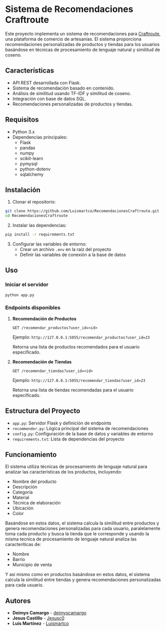 # Sistema de Recomendaciones Craftroute

Este proyecto implementa un sistema de recomendaciones para [Craftroute](https://github.com/Luismartco/Craftroutev2), una plataforma de comercio de artesanías. El sistema proporciona recomendaciones personalizadas de productos y tiendas para los usuarios basándose en técnicas de procesamiento de lenguaje natural y similitud de coseno.

## Características

- API REST desarrollada con Flask.
- Sistema de recomendación basado en contenido.
- Análisis de similitud usando TF-IDF y similitud de coseno.
- Integración con base de datos SQL.
- Recomendaciones personalizadas de productos y tiendas.

## Requisitos

- Python 3.x
- Dependencias principales:
  - Flask
  - pandas
  - numpy
  - scikit-learn
  - pymysql
  - python-dotenv
  - sqlalchemy

## Instalación

1. Clonar el repositorio:
```bash
git clone https://github.com/Luismartco/RecomendacionesCraftroute.git
cd RecomendacionesCraftroute
```

2. Instalar las dependencias:
```bash
pip install -r requirements.txt
```

3. Configurar las variables de entorno:
   - Crear un archivo `.env` en la raíz del proyecto
   - Definir las variables de conexión a la base de datos

## Uso

### Iniciar el servidor

```bash
python app.py
```

### Endpoints disponibles

1. **Recomendación de Productos**
   ```
   GET /recomendar_productos?user_id=<id>
   ```
   Ejemplo: `http://127.0.0.1:5055/recomendar_productos?user_id=23`
   
   Retorna una lista de productos recomendados para el usuario especificado.

2. **Recomendación de Tiendas**
   ```
   GET /recomendar_tiendas?user_id=<id>
   ```
   Ejemplo: `http://127.0.0.1:5055/recomendar_tiendas?user_id=23`
   
   Retorna una lista de tiendas recomendadas para el usuario especificado.

## Estructura del Proyecto

- `app.py`: Servidor Flask y definición de endpoints
- `recommender.py`: Lógica principal del sistema de recomendaciones
- `config.py`: Configuración de la base de datos y variables de entorno
- `requirements.txt`: Lista de dependencias del proyecto

## Funcionamiento

El sistema utiliza técnicas de procesamiento de lenguaje natural para analizar las características de los productos, incluyendo:
- Nombre del producto
- Descripción
- Categoría
- Material
- Técnica de elaboración
- Ubicación
- Color

Basándose en estos datos, el sistema calcula la similitud entre productos y genera recomendaciones personalizadas para cada usuario, paralelamente toma cada producto y busca la tienda que le corresponde y usando la misma tecnica de procesamiento de lenguaje natural analiza las caracteriticas de:

 - Nombre
 - Barrio
 - Municipio de venta

Y asi mismo como en productos basándose en estos datos, el sistema calcula la similitud entre tiendas y genera recomendaciones personalizadas para cada usuario.


## Autores

- **Deimys Camargo** - [deimyscamargo](https://github.com/deimyscamargo)
- **Jesus Castillo** - [Jesusc0](https://github.com/Jesusc0)
- **Luis Martinez** - [Luismartco](https://github.com/Luismartco)